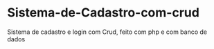 # Sistema-de-Cadastro-com-crud
Sistema de cadastro e login com Crud, feito com php e com banco de dados
